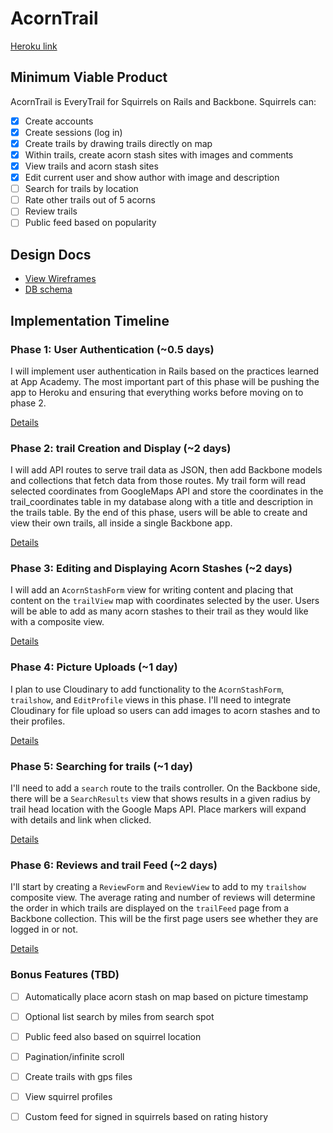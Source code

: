 # AcornTrail

[Heroku link][heroku]

[heroku]: http://acorn-trail.herokuapp.com/

## Minimum Viable Product
AcornTrail is EveryTrail for Squirrels on Rails and Backbone. Squirrels can:

- [x] Create accounts
- [x] Create sessions (log in)
- [x] Create trails by drawing trails directly on map
- [x] Within trails, create acorn stash sites with images and comments
- [x] View trails and acorn stash sites
- [x] Edit current user and show author with image and description
- [ ] Search for trails by location
- [ ] Rate other trails out of 5 acorns
- [ ] Review trails
- [ ] Public feed based on popularity

## Design Docs
* [View Wireframes][views]
* [DB schema][schema]

[views]: ./docs/views.md
[schema]: ./docs/schema.md

## Implementation Timeline

### Phase 1: User Authentication (~0.5 days)
I will implement user authentication in Rails based on the practices learned at
App Academy. The most important part of this phase will be pushing the app to
Heroku and ensuring that everything works before moving on to phase 2.

[Details][phase-one]

### Phase 2: trail Creation and Display (~2 days)
I will add API routes to serve trail data as JSON, then add Backbone models and
collections that fetch data from those routes. My trail form will read selected
coordinates from GoogleMaps API and store the coordinates in the
trail_coordinates table in my database along with a title and description in
the trails table. By the end of this phase, users will be able to create and
view their own trails, all inside a single Backbone app.

[Details][phase-two]

### Phase 3: Editing and Displaying Acorn Stashes (~2 days)
I will add an `AcornStashForm` view for writing content and placing that content
on the `trailView` map with coordinates selected by the user. Users will be able
to add as many acorn stashes to their trail as they would like with a composite
view.

[Details][phase-three]

### Phase 4: Picture Uploads (~1 day)
I plan to use Cloudinary to add functionality to the `AcornStashForm`,
`trailshow`, and `EditProfile` views in this phase. I'll need
to integrate Cloudinary for file upload so users can add images to acorn stashes
and to their profiles.

[Details][phase-four]

### Phase 5: Searching for trails (~1 day)
I'll need to add a `search` route to the trails controller. On the Backbone
side, there will be a `SearchResults` view that shows results in a given radius
by trail head location with the Google Maps API. Place markers will expand with
details and link when clicked.

[Details][phase-five]

### Phase 6: Reviews and trail Feed (~2 days)
I'll start by creating a `ReviewForm` and `ReviewView` to add to my `trailshow`
composite view. The average rating and number of reviews will determine the
order in which trails are displayed on the `trailFeed` page from a Backbone
collection. This will be the first page users see whether they are logged in or
not.

[Details][phase-six]

### Bonus Features (TBD)
- [ ] Automatically place acorn stash on map based on picture timestamp
- [ ] Optional list search by miles from search spot
- [ ] Public feed also based on squirrel location
- [ ] Pagination/infinite scroll
- [ ] Create trails with gps files
- [ ] View squirrel profiles
- [ ] Custom feed for signed in squirrels based on rating history


[phase-one]: ./docs/phases/phase1.md
[phase-two]: ./docs/phases/phase2.md
[phase-three]: ./docs/phases/phase3.md
[phase-four]: ./docs/phases/phase4.md
[phase-five]: ./docs/phases/phase5.md
[phase-six]: ./docs/phases/phase6.md
